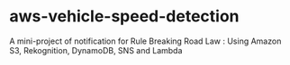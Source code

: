 # aws-vehicle-speed-detection
A mini-project of notification for Rule Breaking Road Law : Using Amazon S3, Rekognition, DynamoDB, SNS and Lambda
